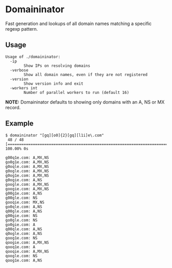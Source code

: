 # Domaininator

Fast generation and lookups of all domain names matching a specific regexp
pattern.

## Usage

```
Usage of ./domaininator:
  -ip
        Show IPs on resolving domains
  -verbose
        Show all domain names, even if they are not registered
  -version
        Show version info and exit
  -workers int
        Number of parallel workers to run (default 16)
```

**NOTE:** Domaininator defaults to showing only domains with an A, NS or MX record.

## Example

```
$ domaininator "[gq][o0]{2}[gq][l1i]e\.com"
 48 / 48 [=========================================================================] 100.00% 0s

g00q1e.com: A,MX,NS
go0g1e.com: A,MX,NS
g0oqle.com: A,MX,NS
g0ogle.com: A,MX,NS
g0og1e.com: A,MX,NS
g0ogie.com: A,NS
google.com: A,MX,NS
googie.com: A,MX,NS
g00g1e.com: A,NS
g00gle.com: NS
gooqie.com: MX,NS
go0qle.com: A,NS
q00gle.com: A,NS
g00gie.com: NS
go0gle.com: NS
go0gie.com: A
q00qle.com: A,NS
q0ogle.com: A,NS
goog1e.com: NS
qoogie.com: A,MX,NS
qooq1e.com: A
qooqie.com: A,MX,NS
qoogle.com: NS
qoog1e.com: A,NS
```


